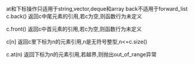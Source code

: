 at和下标操作只适用于string,vector,deque和array
back不适用于forward_list
c.back()
返回c中尾元素的引用,若c为空,则函数行为未定义

c.front()
返回c中首元素的引用,若c为空,则函数行为未定义

c[n]
返回c里下标为n的元素引用,n是无符号整型,n<=c.size()

c.at(n)
返回下标为n的元素引用,若越界,则抛出out_of_range异常
